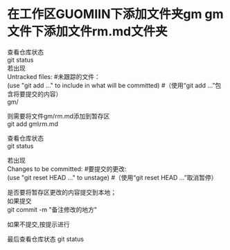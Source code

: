 # 在工作区GUOMIIN下添加文件夹gm gm文件下添加文件rm.md文件夹  
查看仓库状态  
git status  
若出现  
Untracked files: #未跟踪的文件：  
  (use "git add <file>..." to include in what will be committed) #（使用“git add <file> ...”包含将要提交的内容）  
   gm/  


则需要将文件gm/rm.md添加到暂存区  
git add gm\rm.md  

查看仓库状态  
git status  

若出现  
Changes to be committed: #要提交的更改:  
  (use "git reset HEAD <file>..." to unstage) #（使用“git reset HEAD <file> ...”取消暂停） 

是否要将暂存区更改的内容提交到本地；  
如果提交  
git commit -m "备注修改的地方"  

如果不提交,按提示进行  

最后查看仓库状态
git status
